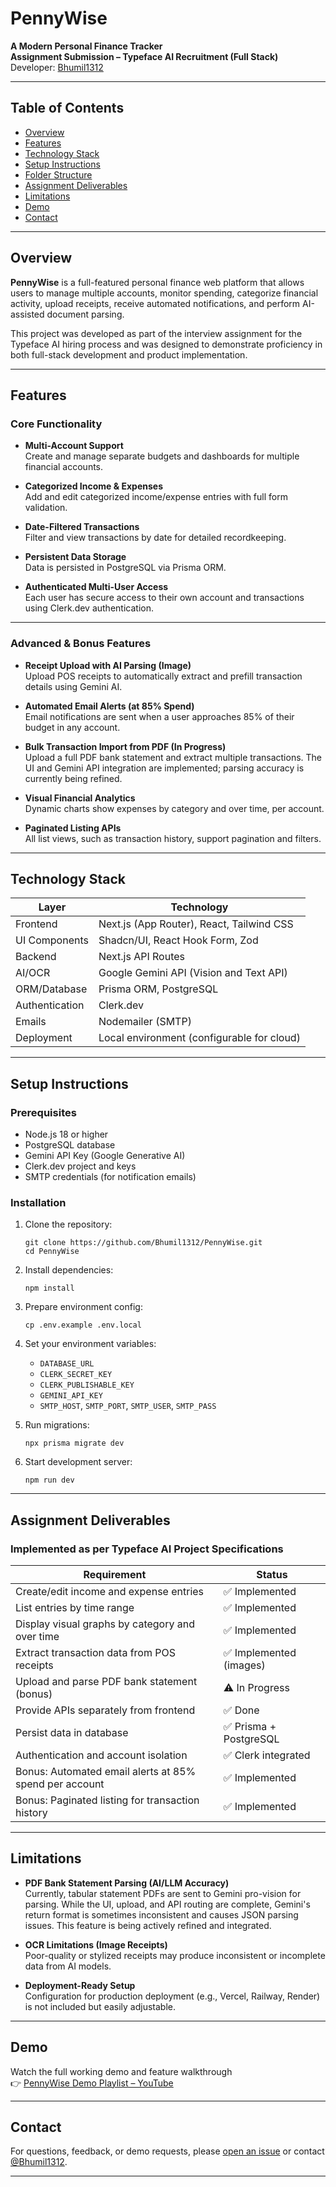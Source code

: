 # PennyWise

**A Modern Personal Finance Tracker**  
**Assignment Submission – Typeface AI Recruitment (Full Stack)**  
Developer: [Bhumil1312](https://github.com/Bhumil1312)

---

## Table of Contents

- [Overview](#overview)
- [Features](#features)
- [Technology Stack](#technology-stack)
- [Setup Instructions](#setup-instructions)
- [Folder Structure](#folder-structure)
- [Assignment Deliverables](#assignment-deliverables)
- [Limitations](#limitations)
- [Demo](#demo)
- [Contact](#contact)

---

## Overview

**PennyWise** is a full-featured personal finance web platform that allows users to manage multiple accounts, monitor spending, categorize financial activity, upload receipts, receive automated notifications, and perform AI-assisted document parsing.

This project was developed as part of the interview assignment for the Typeface AI hiring process and was designed to demonstrate proficiency in both full-stack development and product implementation.

---

## Features

### Core Functionality

- **Multi-Account Support**  
  Create and manage separate budgets and dashboards for multiple financial accounts.

- **Categorized Income & Expenses**  
  Add and edit categorized income/expense entries with full form validation.

- **Date-Filtered Transactions**  
  Filter and view transactions by date for detailed recordkeeping.

- **Persistent Data Storage**  
  Data is persisted in PostgreSQL via Prisma ORM.

- **Authenticated Multi-User Access**  
  Each user has secure access to their own account and transactions using Clerk.dev authentication.

---

### Advanced & Bonus Features

- **Receipt Upload with AI Parsing (Image)**  
  Upload POS receipts to automatically extract and prefill transaction details using Gemini AI.

- **Automated Email Alerts (at 85% Spend)**  
  Email notifications are sent when a user approaches 85% of their budget in any account.

- **Bulk Transaction Import from PDF (In Progress)**  
  Upload a full PDF bank statement and extract multiple transactions. The UI and Gemini API integration are implemented; parsing accuracy is currently being refined.

- **Visual Financial Analytics**  
  Dynamic charts show expenses by category and over time, per account.

- **Paginated Listing APIs**  
  All list views, such as transaction history, support pagination and filters.

---

## Technology Stack

| Layer         | Technology                                 |
|---------------|---------------------------------------------|
| Frontend      | Next.js (App Router), React, Tailwind CSS   |
| UI Components | Shadcn/UI, React Hook Form, Zod             |
| Backend       | Next.js API Routes                          |
| AI/OCR        | Google Gemini API (Vision and Text API)     |
| ORM/Database  | Prisma ORM, PostgreSQL                      |
| Authentication| Clerk.dev                                   |
| Emails        | Nodemailer (SMTP)                           |
| Deployment    | Local environment (configurable for cloud)  |

---

## Setup Instructions

### Prerequisites

- Node.js 18 or higher
- PostgreSQL database
- Gemini API Key (Google Generative AI)
- Clerk.dev project and keys
- SMTP credentials (for notification emails)

### Installation

1. Clone the repository:
    ```
    git clone https://github.com/Bhumil1312/PennyWise.git
    cd PennyWise
    ```

2. Install dependencies:
    ```
    npm install
    ```

3. Prepare environment config:
    ```
    cp .env.example .env.local
    ```

4. Set your environment variables:
    - `DATABASE_URL`
    - `CLERK_SECRET_KEY`
    - `CLERK_PUBLISHABLE_KEY`
    - `GEMINI_API_KEY`
    - `SMTP_HOST`, `SMTP_PORT`, `SMTP_USER`, `SMTP_PASS`

5. Run migrations:
    ```
    npx prisma migrate dev
    ```

6. Start development server:
    ```
    npm run dev
    ```

---

## Assignment Deliverables

### Implemented as per Typeface AI Project Specifications

| Requirement                                              | Status             |
|-----------------------------------------------------------|--------------------|
| Create/edit income and expense entries                    | ✅ Implemented     |
| List entries by time range                                | ✅ Implemented     |
| Display visual graphs by category and over time           | ✅ Implemented     |
| Extract transaction data from POS receipts                | ✅ Implemented (images) |
| Upload and parse PDF bank statement (bonus)               | ⚠️ In Progress     |
| Provide APIs separately from frontend                     | ✅ Done            |
| Persist data in database                                  | ✅ Prisma + PostgreSQL |
| Authentication and account isolation                      | ✅ Clerk integrated |
| Bonus: Automated email alerts at 85% spend per account    | ✅ Implemented     |
| Bonus: Paginated listing for transaction history          | ✅ Implemented     |

---

## Limitations

- **PDF Bank Statement Parsing (AI/LLM Accuracy)**  
  Currently, tabular statement PDFs are sent to Gemini pro-vision for parsing. While the UI, upload, and API routing are complete, Gemini's return format is sometimes inconsistent and causes JSON parsing issues. This feature is being actively refined and integrated.

- **OCR Limitations (Image Receipts)**  
  Poor-quality or stylized receipts may produce inconsistent or incomplete data from AI models.

- **Deployment-Ready Setup**  
  Configuration for production deployment (e.g., Vercel, Railway, Render) is not included but easily adjustable.

---

## Demo

Watch the full working demo and feature walkthrough  
👉 [PennyWise Demo Playlist – YouTube](https://www.youtube.com/playlist?list=PLgToSABL-x9L29Ipv3QR3-c04SAjHhEhG)

---

## Contact

For questions, feedback, or demo requests, please [open an issue](https://github.com/Bhumil1312/PennyWise/issues) or contact [@Bhumil1312](https://github.com/Bhumil1312).

---
